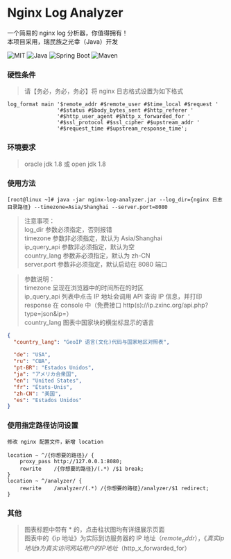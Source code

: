 # Nginx Log Analyzer

一个简易的 nginx log 分析器，你值得拥有！  
本项目采用，瑞民族之光幸（Java）开发

![MIT](https://img.shields.io/badge/license-MIT-green)
![Java](https://img.shields.io/badge/Java-1.8-green)
![Spring Boot](https://img.shields.io/badge/Spring%20Boot-2.4.2-green)
![Maven](https://img.shields.io/badge/Maven-3.6.3-green)

### 硬性条件
> 请【务必，务必，务必】将 nginx 日志格式设置为如下格式
```
log_format main '$remote_addr #$remote_user #$time_local #$request '
                '#$status #$body_bytes_sent #$http_referer '
                '#$http_user_agent #$http_x_forwarded_for '
                '#$ssl_protocol #$ssl_cipher #$upstream_addr '
                '#$request_time #$upstream_response_time';
```

### 环境要求
> oracle jdk 1.8 或 open jdk 1.8

### 使用方法
```
[root@linux ~]# java -jar nginx-log-analyzer.jar --log_dir={nginx 日志目录路径} --timezone=Asia/Shanghai --server.port=8080
```
> 注意事项：  
> log_dir 参数必须指定，否则报错  
> timezone 参数非必须指定，默认为 Asia/Shanghai  
> ip_query_api 参数非必须指定，默认为空  
> country_lang 参数非必须指定，默认为 zh-CN  
> server.port 参数非必须指定，默认启动在 8080 端口

> 参数说明：  
> timezone 呈现在浏览器中的时间所在的时区  
> ip_query_api 列表中点击 IP 地址会调用 API 查询 IP 信息，并打印 response 在 console 中（免费接口 http(s)://ip.zxinc.org/api.php?type=json&ip=）  
> country_lang 图表中国家块的横坐标显示的语言  
```json
{
  "country_lang": "GeoIP 语言(文化)代码与国家地区对照表",
  
  "de": "USA",
  "ru": "США",
  "pt-BR": "Estados Unidos",
  "ja": "アメリカ合衆国",
  "en": "United States",
  "fr": "États-Unis",
  "zh-CN": "美国",
  "es": "Estados Unidos"
}
```

### 使用指定路径访问设置
```
修改 nginx 配置文件，新增 location

location ~ ^/{你想要的路径}/ {
    proxy_pass http://127.0.0.1:8080;
    rewrite    /{你想要的路径}/(.*) /$1 break;
}
location ~ ^/analyzer/ {
    rewrite    /analyzer/(.*) /{你想要的路径}/analyzer/$1 redirect;
}
```

### 其他
> 图表标题中带有 * 的，点击柱状图均有详细展示页面  
> 图表中的《ip 地址》为实际到访服务器的 IP 地址（$remote_addr），《真实 ip 地址》为真实访问网站用户的 IP地址（$http_x_forwarded_for）  
